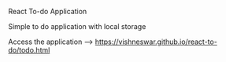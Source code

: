 React To-do Application

Simple to do application with local storage

Access the application --> https://vishneswar.github.io/react-to-do/todo.html
